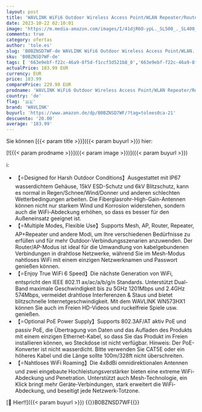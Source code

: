 ```yaml
---
layout: post
title: 'WAVLINK WiFi6 Outdoor Wireless Access Point/WLAN Repeater/Router  Dual Band 2.4G+5G AX1800M Mesh Extender mit PoE/4x8dBi Antennen/IP67 Wetterschutzgehäuse'
date: 2023-10-22 02:10:01
image: 'https://m.media-amazon.com/images/I/41djR6O-ypL._SL500_._SL400_.jpg'
comments: true
category: ofertas
author: 'tole.es'
slug: 'B0BZNSD7WF-de WAVLINK WiFi6 Outdoor Wireless Access Point/WLAN...'
sku: 'B0BZNSD7WF-de'
tags: [ '663e9ebf-f22c-46a9-8f5d-f1ccf3d521b8_0','663e9ebf-f22c-46a9-8f5d-f1ccf3d521b8_9901','Arborist Merchandising Root','Computer & Zubehör','Elektronik & Foto','Elektronik & Foto: Produkte mit Umwelt-Label','Netzwerkgeräte','Repeater','Self Service','Special Features Stores','wavlink','🇩🇪', ]
actualPrice: 183.99 EUR
currency: EUR
price: 183.99
comparePrice: 229.99 EUR
prodname: 'WAVLINK WiFi6 Outdoor Wireless Access Point/WLAN Repeater/Router  Dual Band 2.4G+5G AX1800M Mesh Extender mit PoE/4x8dBi Antennen/IP67 Wetterschutzgehäuse'
country: 'de'
flag: '🇩🇪'
brand: 'WAVLINK'
buyurl: 'https://www.amazon.de/dp/B0BZNSD7WF/?tag=tolees0ca-21'
descuento: '20.00'
average: '183.99'
---
```


Sie können [{{< param title >}}]({{< param buyurl >}}) hier:

[![{{< param prodname >}}]({{< param image >}})]({{< param buyurl >}})

ℹ️:

- 【⭐Designed for Harsh Outdoor Conditions】Ausgestattet mit IP67 wasserdichtem Gehäuse, 15kV ESD-Schutz und 6kV Blitzschutz, kann es normal in Regen/Schnee/Wind/Donner und anderen schlechten Wetterbedingungen arbeiten. Die Fiberglasrohr-High-Gain-Antennen können nicht nur starkem Wind und Korrosion widerstehen, sondern auch die WiFi-Abdeckung erhöhen, so dass es besser für den Außeneinsatz geeignet ist.
- 【⭐Multiple Modes, Flexible Use】Supports Mesh, AP, Router, Repeater, AP+Repeater und andere Modi, um Ihre verschiedenen Bedürfnisse zu erfüllen und für mehr Outdoor-Verbindungsszenarien anzuwenden. Der Router/AP-Modus ist ideal für die Umwandlung von kabelgebundenen Verbindungen in drahtlose Netzwerke, während Sie im Mesh-Modus nahtloses WiFi mit einem einzigen Netzwerknamen und Passwort genießen können.
- 【⭐Enjoy True WiFi 6 Speed】Die nächste Generation von WiFi, entspricht den IEEE 802.11 ax/ac/a/b/g/n Standards. Unterstützt Dual-Band maximale Geschwindigkeit bis zu 5GHz 1201Mbps und 2.4GHz 574Mbps, vermeidet drahtlose Interferenzen & Staus und bietet blitzschnelle Internetgeschwindigkeit. Mit dem WAVLINK WN573HX1 können Sie auch im Freien HD-Videos und ruckelfreie Spiele usw. genießen.
- 【⭐Optional PoE Power Supply】Supports 802.3AF/AT aktiv PoE und passiv PoE, die Übertragung von Daten und das Aufladen des Produkts mit einem einzigen Ethernet-Kabel, so dass Sie das Produkt im Freien installieren können, wo Steckdose ist nicht verfügbar. Hinweis: Der PoE-Konverter ist nicht wasserdicht. Bitte verwenden Sie CAT5E oder ein höheres Kabel und die Länge sollte 100m/328ft nicht überschreiten.
- 【⭐Nahtloses WiFi Roaming】Die 4x8dBi omnidirektionalen Antennen und zwei eingebaute Hochleistungsverstärker bieten eine extreme WiFi-Abdeckung und Penetration. Unterstützt auch Mesh-Technologie, ein Klick bringt mehr Geräte-Verbindungen, stark erweitert die WiFi-Abdeckung, und beseitigt jede Netzwerk-Totzone.

[🛒 Hier!!]({{< param buyurl >}})
{{<world>}}B0BZNSD7WF{{</world>}}
